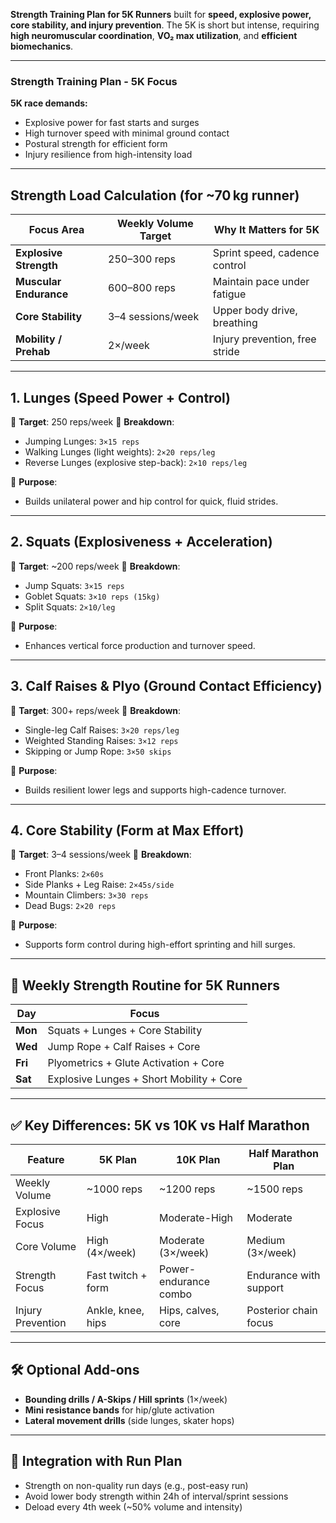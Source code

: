 **Strength Training Plan for 5K Runners** built for **speed, explosive power, core stability, and injury prevention**. The 5K is short but intense, requiring **high neuromuscular coordination**, **VO₂ max utilization**, and **efficient biomechanics**.

---

### **Strength Training Plan - 5K Focus**

**5K race demands:**

* Explosive power for fast starts and surges
* High turnover speed with minimal ground contact
* Postural strength for efficient form
* Injury resilience from high-intensity load

---

## Strength Load Calculation (for \~70 kg runner)

| Focus Area             | Weekly Volume Target | Why It Matters for 5K          |
| ---------------------- | -------------------- | ------------------------------ |
| **Explosive Strength** | 250–300 reps         | Sprint speed, cadence control  |
| **Muscular Endurance** | 600–800 reps         | Maintain pace under fatigue    |
| **Core Stability**     | 3–4 sessions/week    | Upper body drive, breathing    |
| **Mobility / Prehab**  | 2×/week              | Injury prevention, free stride |

---

## 1. **Lunges (Speed Power + Control)**

🔹 **Target**: 250 reps/week
🔹 **Breakdown**:

* Jumping Lunges: `3×15 reps`
* Walking Lunges (light weights): `2×20 reps/leg`
* Reverse Lunges (explosive step-back): `2×10 reps/leg`

📌 **Purpose**:

* Builds unilateral power and hip control for quick, fluid strides.

---

## 2. **Squats (Explosiveness + Acceleration)**

🔹 **Target**: \~200 reps/week
🔹 **Breakdown**:

* Jump Squats: `3×15 reps`
* Goblet Squats: `3×10 reps (15kg)`
* Split Squats: `2×10/leg`

📌 **Purpose**:

* Enhances vertical force production and turnover speed.

---

## 3. **Calf Raises & Plyo (Ground Contact Efficiency)**

🔹 **Target**: 300+ reps/week
🔹 **Breakdown**:

* Single-leg Calf Raises: `3×20 reps/leg`
* Weighted Standing Raises: `3×12 reps`
* Skipping or Jump Rope: `3×50 skips`

📌 **Purpose**:

* Builds resilient lower legs and supports high-cadence turnover.

---

## 4. **Core Stability (Form at Max Effort)**

🔹 **Target**: 3–4 sessions/week
🔹 **Breakdown**:

* Front Planks: `2×60s`
* Side Planks + Leg Raise: `2×45s/side`
* Mountain Climbers: `3×30 reps`
* Dead Bugs: `2×20 reps`

📌 **Purpose**:

* Supports form control during high-effort sprinting and hill surges.

---

## 📅 Weekly Strength Routine for 5K Runners

| Day     | Focus                                    |
| ------- | ---------------------------------------- |
| **Mon** | Squats + Lunges + Core Stability         |
| **Wed** | Jump Rope + Calf Raises + Core           |
| **Fri** | Plyometrics + Glute Activation + Core    |
| **Sat** | Explosive Lunges + Short Mobility + Core |

---

## ✅ Key Differences: 5K vs 10K vs Half Marathon

| Feature           | 5K Plan            | 10K Plan              | Half Marathon Plan     |
| ----------------- | ------------------ | --------------------- | ---------------------- |
| Weekly Volume     | \~1000 reps        | \~1200 reps           | \~1500 reps            |
| Explosive Focus   | High               | Moderate-High         | Moderate               |
| Core Volume       | High (4×/week)     | Moderate (3×/week)    | Medium (3×/week)       |
| Strength Focus    | Fast twitch + form | Power-endurance combo | Endurance with support |
| Injury Prevention | Ankle, knee, hips  | Hips, calves, core    | Posterior chain focus  |

---

## 🛠️ Optional Add-ons

* **Bounding drills / A-Skips / Hill sprints** (1×/week)
* **Mini resistance bands** for hip/glute activation
* **Lateral movement drills** (side lunges, skater hops)

---

## 🔁 Integration with Run Plan

* Strength on non-quality run days (e.g., post-easy run)
* Avoid lower body strength within 24h of interval/sprint sessions
* Deload every 4th week (\~50% volume and intensity)
